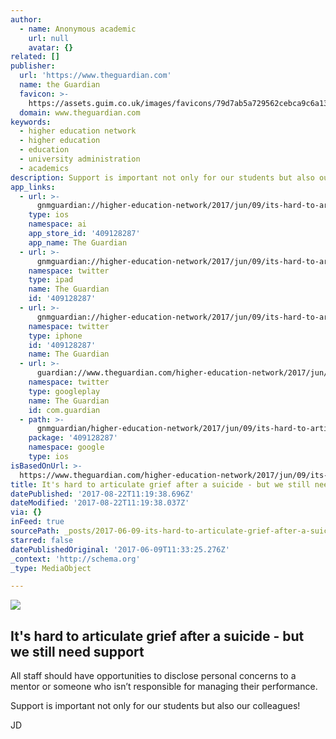 ```yaml
---
author:
  - name: Anonymous academic
    url: null
    avatar: {}
related: []
publisher:
  url: 'https://www.theguardian.com'
  name: the Guardian
  favicon: >-
    https://assets.guim.co.uk/images/favicons/79d7ab5a729562cebca9c6a13c324f0e/32x32.ico
  domain: www.theguardian.com
keywords:
  - higher education network
  - higher education
  - education
  - university administration
  - academics
description: Support is important not only for our students but also our colleagues!
app_links:
  - url: >-
      gnmguardian://higher-education-network/2017/jun/09/its-hard-to-articulate-grief-after-a-suicide-but-we-still-need-support?contenttype=Article&source=applinks
    type: ios
    namespace: ai
    app_store_id: '409128287'
    app_name: The Guardian
  - url: >-
      gnmguardian://higher-education-network/2017/jun/09/its-hard-to-articulate-grief-after-a-suicide-but-we-still-need-support?contenttype=Article&source=twitter
    namespace: twitter
    type: ipad
    name: The Guardian
    id: '409128287'
  - url: >-
      gnmguardian://higher-education-network/2017/jun/09/its-hard-to-articulate-grief-after-a-suicide-but-we-still-need-support?contenttype=Article&source=twitter
    namespace: twitter
    type: iphone
    id: '409128287'
    name: The Guardian
  - url: >-
      guardian://www.theguardian.com/higher-education-network/2017/jun/09/its-hard-to-articulate-grief-after-a-suicide-but-we-still-need-support
    namespace: twitter
    type: googleplay
    name: The Guardian
    id: com.guardian
  - path: >-
      gnmguardian/higher-education-network/2017/jun/09/its-hard-to-articulate-grief-after-a-suicide-but-we-still-need-support?contenttype=Article&source=google
    package: '409128287'
    namespace: google
    type: ios
isBasedOnUrl: >-
  https://www.theguardian.com/higher-education-network/2017/jun/09/its-hard-to-articulate-grief-after-a-suicide-but-we-still-need-support
title: It's hard to articulate grief after a suicide - but we still need support
datePublished: '2017-08-22T11:19:38.696Z'
dateModified: '2017-08-22T11:19:38.037Z'
via: {}
inFeed: true
sourcePath: _posts/2017-06-09-its-hard-to-articulate-grief-after-a-suicide-but-we-still.md
starred: false
datePublishedOriginal: '2017-06-09T11:33:25.276Z'
_context: 'http://schema.org'
_type: MediaObject

---
```

<article style=""><img src="https://i.guim.co.uk/img/media/d5e714e67b31b5037b19a7752435835c0c1eef9a/0_168_7305_4383/master/7305.jpg?w=1200&amp;h=630&amp;q=55&amp;auto=format&amp;usm=12&amp;fit=crop&amp;crop=faces%2Centropy&amp;bm=normal&amp;ba=bottom%2Cleft&amp;blend64=aHR0cHM6Ly91cGxvYWRzLmd1aW0uY28udWsvMjAxNi8wNS8yNS9vdmVybGF5LWxvZ28tMTIwMC05MF9vcHQucG5n&amp;s=93265501f033fee0bbb9da5a1a3d205c" /><h1>It's hard to articulate grief after a suicide - but we still need support</h1><p>All staff should have opportunities to disclose personal concerns to a mentor or someone who isn’t responsible for managing their performance.</p></article>

Support is important not only for our students but also our colleagues!

JD